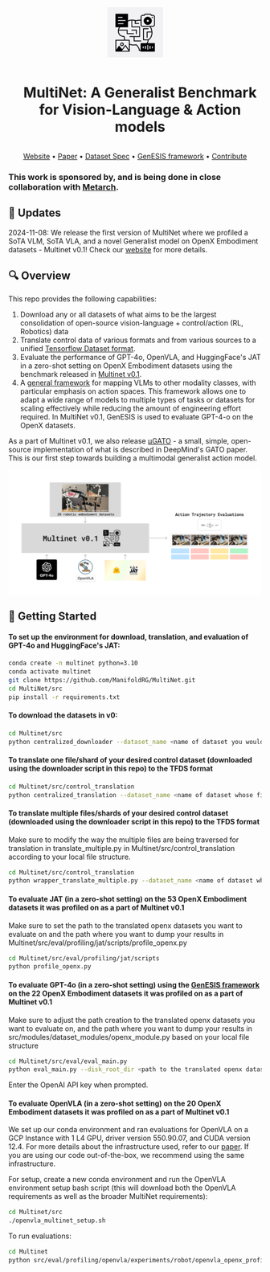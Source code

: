 <p align="center">
  <img src="assets/Multinetlogo.png" alt="Multinet Logo" height="100" style="vertical-align: middle;">
  <h1 align="center" style="display: inline-block; vertical-align: middle; margin-left: 20px;">MultiNet: A Generalist Benchmark for Vision-Language & Action models</h1>
</p>

<p align="center">
  <a href="https://multinet.ai">Website</a> •
  <a href="https://multinet.ai/static/pdfs/Benchmarking%20Vision%20Language%20Action%20Models.pdf">Paper</a> •
  <a href="https://multinet.ai/static/pdfs/MultiNet_Dataset_Spec_Paper.pdf">Dataset Spec</a> •
  <a href="https://github.com/ManifoldRG/MultiNet/tree/main/src/modules">GenESIS framework</a> •
  <a href="https://discord.gg/Rk4gAq5aYr">Contribute</a>
</p>

### This work is sponsored by, and is being done in close collaboration with [Metarch](https://metarch.ai/).

## 📢 Updates
2024-11-08: We release the first version of MultiNet where we profiled a SoTA VLM, SoTA VLA, and a novel Generalist model on OpenX Embodiment datasets - Multinet v0.1! Check our [website](https://multinet.ai) for more details.


## 🔍 Overview

This repo provides the following capabilities:
1. Download any or all datasets of what aims to be the largest consolidation of open-source vision-language + control/action (RL, Robotics) data
2. Translate control data of various formats and from various sources to a unified [Tensorflow Dataset format](https://www.tensorflow.org/datasets/api_docs/python/tfds). 
3. Evaluate the performance of GPT-4o, OpenVLA, and HuggingFace's JAT in a zero-shot setting on OpenX Embodiment datasets using the benchmark released in [Multinet v0.1](https://github.com/ManifoldRG/MultiNet/releases/tag/v0.1).
4. A [general framework](https://github.com/ManifoldRG/MultiNet/tree/main/src/modules) for mapping VLMs to other modality classes, with particular emphasis on action spaces. This framework allows one to adapt a wide range of models to multiple types of tasks or datasets for scaling effectively while reducing the amount of engineering effort required.  In MultiNet v0.1, GenESIS is used to evaluate GPT-4-o on the OpenX datasets.

As a part of Multinet v0.1, we also release [μGATO](https://github.com/eihli/mugato) - a small, simple, open-source implementation of what is described in DeepMind's GATO paper. This is our first step towards building a multimodal generalist action model.

<p align="center">
  <img src="assets/Multinet v0.1 release visual 3.0.png" alt="Multinet Figure" style="vertical-align: middle;">
</p>

## 🚀 Getting Started

#### To set up the environment for download, translation, and evaluation of GPT-4o and HuggingFace's JAT:

```bash
conda create -n multinet python=3.10
conda activate multinet
git clone https://github.com/ManifoldRG/MultiNet.git
cd MultiNet/src
pip install -r requirements.txt
```

#### To download the datasets in v0:

```bash
cd Multinet/src
python centralized_downloader --dataset_name <name of dataset you would like to download> --output_dir <directory where you would like to download the dataset>
```

#### To translate one file/shard of your desired control dataset (downloaded using the downloader script in this repo) to the TFDS format 

```bash
cd Multinet/src/control_translation
python centralized_translation --dataset_name <name of dataset whose file you would like to translate> --dataset_path <path to the downloaded dataset> --output_dir <directory where you would like to store the translated file>
```

#### To translate multiple files/shards of your desired control dataset (downloaded using the downloader script in this repo) to the TFDS format 

Make sure to modify the way the multiple files are being traversed for translation in translate_multiple.py in Multinet/src/control_translation according to your local file structure.

```bash
cd Multinet/src/control_translation
python wrapper_translate_multiple.py --dataset_name <name of dataset whose file you would like to translate> --dataset_path <path to the downloaded dataset> --output_dir <directory where you would like to store the translated files>
```

#### To evaluate JAT (in a zero-shot setting) on the 53 OpenX Embodiment datasets it was profiled on as a part of Multinet v0.1 

Make sure to set the path to the translated openx datasets you want to evaluate on and the path where you want to dump your results in Multinet/src/eval/profiling/jat/scripts/profile_openx.py

```bash
cd Multinet/src/eval/profiling/jat/scripts
python profile_openx.py
```

#### To evaluate GPT-4o (in a zero-shot setting) using the [GenESIS framework](https://github.com/ManifoldRG/MultiNet/tree/main/src/modules) on the 22 OpenX Embodiment datasets it was profiled on as a part of Multinet v0.1 

Make sure to adjust the path creation to the translated openx datasets you want to evaluate on, and the path where you want to dump your results in src/modules/dataset_modules/openx_module.py based on your local file structure 

```bash
cd Multinet/src/eval/eval_main.py
python eval_main.py --disk_root_dir <path to the translated openx datasets> --dataset_name openx --model gpt-4o-2024-05-13
```
Enter the OpenAI API key when prompted.

#### To evaluate OpenVLA (in a zero-shot setting) on the 20 OpenX Embodiment datasets it was profiled on as a part of Multinet v0.1 

We set up our conda environment and ran evaluations for OpenVLA on a GCP Instance with 1 L4 GPU, driver version 550.90.07, and CUDA version 12.4. For more details about the infrastructure used, refer to our [paper](https://multinet.ai/static/pdfs/Benchmarking%20Vision%20Language%20Action%20Models.pdf). If you are using our code out-of-the-box, we recommend using the same infrastructure.

For setup, create a new conda environment and run the OpenVLA environment setup bash script (this will download both the OpenVLA requirements as well as the broader MultiNet requirements):

```bash
cd Multinet/src
./openvla_multinet_setup.sh
```

To run evaluations:

```bash
cd Multinet
python src/eval/profiling/openvla/experiments/robot/openvla_openx_profiling.py --openx_datasets_path <path to the translated openx datasets> --dataset_statistics_path src/eval/profiling/openvla/data/dataset_statistics.json --result_save_path <path to the directory where you would like to save your results>
```
